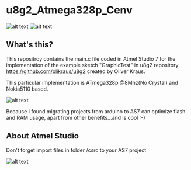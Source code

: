 # u8g2_Atmega328p_Cenv
![alt text](http://i66.tinypic.com/2n510y.jpg)  ![alt text](http://i66.tinypic.com/mn21d0.jpg)

## What's this?
This repositroy contains the main.c file coded in Atmel Studio 7 for the implementation of the example sketch "GraphicTest" in u8g2 repository https://github.com/olikraus/u8g2 created by Oliver Kraus.

This particular implementation is ATmega328p @8Mhz(No Crystal) and Nokia5110 based.

![alt text](https://m.popkey.co/f4c883/bgXpK.gif)

Because I found migrating projects from arduino to AS7 can optimize flash and RAM usage, apart from other benefits...and is cool :-)

## About Atmel Studio
Don't forget import files in folder /csrc to your AS7 project

![alt text](http://i68.tinypic.com/333d02d.jpg)
